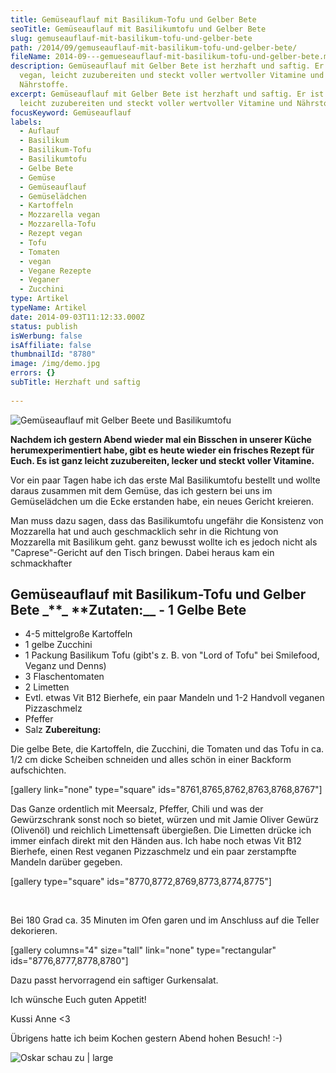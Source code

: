 ```yaml
---
title: Gemüseauflauf mit Basilikum-Tofu und Gelber Bete
seoTitle: Gemüseauflauf mit Basilikumtofu und Gelber Bete
slug: gemuseauflauf-mit-basilikum-tofu-und-gelber-bete
path: /2014/09/gemuseauflauf-mit-basilikum-tofu-und-gelber-bete/
fileName: 2014-09---gemueseauflauf-mit-basilikum-tofu-und-gelber-bete.md
description: Gemüseauflauf mit Gelber Bete ist herzhaft und saftig. Er ist
  vegan, leicht zuzubereiten und steckt voller wertvoller Vitamine und
  Nährstoffe.
excerpt: Gemüseauflauf mit Gelber Bete ist herzhaft und saftig. Er ist vegan,
  leicht zuzubereiten und steckt voller wertvoller Vitamine und Nährstoffe.
focusKeyword: Gemüseauflauf
labels:
  - Auflauf
  - Basilikum
  - Basilikum-Tofu
  - Basilikumtofu
  - Gelbe Bete
  - Gemüse
  - Gemüseauflauf
  - Gemüselädchen
  - Kartoffeln
  - Mozzarella vegan
  - Mozzarella-Tofu
  - Rezept vegan
  - Tofu
  - Tomaten
  - vegan
  - Vegane Rezepte
  - Veganer
  - Zucchini
type: Artikel
typeName: Artikel
date: 2014-09-03T11:12:33.000Z
status: publish
isWerbung: false
isAffiliate: false
thumbnailId: "8780"
image: /img/demo.jpg
errors: {}
subTitle: Herzhaft und saftig
  
---
```


![Gemüseauflauf mit Gelber Beete und Basilikumtofu](http://cardamonchai.files.wordpress.com/2014/09/gemc3bcseauflauf-211.jpg?w=300 "[ ](https://www.flickr.com/photos/99929697@N07/)  Gemüseauflauf mit Gelber Bete und Basilikumtofu")

**Nachdem ich gestern Abend wieder mal ein Bisschen in unserer Küche
herumexperimentiert habe, gibt es heute wieder ein frisches Rezept für Euch. Es
ist ganz leicht zuzubereiten, lecker und steckt voller Vitamine.**

Vor ein paar Tagen habe ich das erste Mal Basilikumtofu bestellt und wollte
daraus zusammen mit dem Gemüse, das ich gestern bei uns im Gemüselädchen um die
Ecke erstanden habe, ein neues Gericht kreieren.

Man muss dazu sagen, dass das Basilikumtofu ungefähr die Konsistenz von
Mozzarella hat und auch geschmacklich sehr in die Richtung von Mozzarella mit
Basilikum geht. ganz bewusst wollte ich es jedoch nicht als "Caprese"-Gericht
auf den Tisch bringen. Dabei heraus kam ein schmackhafter

## Gemüseauflauf mit Basilikum-Tofu und Gelber Bete \_**\_ **Zutaten:\_\_ - 1 Gelbe Bete

- 4-5 mittelgroße Kartoffeln
- 1 gelbe Zucchini
- 1 Packung Basilikum Tofu (gibt's z. B. von "Lord of Tofu" bei Smilefood,
  Veganz und Denns)
- 3 Flaschentomaten
- 2 Limetten
- Evtl. etwas Vit B12 Bierhefe, ein paar Mandeln und 1-2 Handvoll veganen
  Pizzaschmelz
- Pfeffer
- Salz **Zubereitung:**

Die gelbe Bete, die Kartoffeln, die Zucchini, die Tomaten und das Tofu in ca.
1/2 cm dicke Scheiben schneiden und alles schön in einer Backform aufschichten.

[gallery link="none" type="square" ids="8761,8765,8762,8763,8768,8767"]

Das Ganze ordentlich mit Meersalz, Pfeffer, Chili und was der Gewürzschrank
sonst noch so bietet, würzen und mit Jamie Oliver Gewürz (Olivenöl) und
reichlich Limettensaft übergießen. Die Limetten drücke ich immer einfach direkt
mit den Händen aus. Ich habe noch etwas Vit B12 Bierhefe, einen Rest veganen
Pizzaschmelz und ein paar zerstampfte Mandeln darüber gegeben.

[gallery type="square" ids="8770,8772,8769,8773,8774,8775"]

&nbsp;

Bei 180 Grad ca. 35 Minuten im Ofen garen und im Anschluss auf die Teller
dekorieren.

[gallery columns="4" size="tall" link="none" type="rectangular"
ids="8776,8777,8778,8780"]

Dazu passt hervorragend ein saftiger Gurkensalat.

Ich wünsche Euch guten Appetit!

Kussi Anne &lt;3

Übrigens hatte ich beim Kochen gestern Abend hohen Besuch! :-)

![Oskar schau zu | large](http://cardamonchai.files.wordpress.com/2014/09/gemc3bcseauflauf-11.jpg?w=646 "[ ](https://www.flickr.com/photos/99929697@N07/)  Oskar kuckt zu")

  